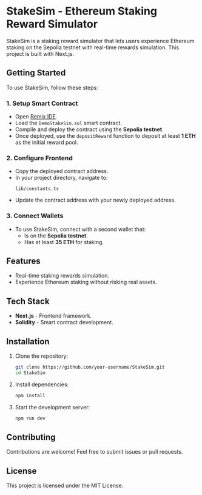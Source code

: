 # StakeSim - Ethereum Staking Reward Simulator

StakeSim is a staking reward simulator that lets users experience Ethereum staking on the Sepolia testnet with real-time rewards simulation. This project is built with Next.js.

## Getting Started

To use StakeSim, follow these steps:  

### 1. Setup Smart Contract  
- Open [Remix IDE](https://remix.ethereum.org/).  
- Load the `DemoStakeSim.sol` smart contract.  
- Compile and deploy the contract using the **Sepolia testnet**.  
- Once deployed, use the `depositReward` function to deposit at least **1 ETH** as the initial reward pool.

### 2. Configure Frontend  
- Copy the deployed contract address.  
- In your project directory, navigate to:  
  ```
  lib/constants.ts
  ```
- Update the contract address with your newly deployed address.

### 3. Connect Wallets  
- To use StakeSim, connect with a second wallet that:  
  - Is on the **Sepolia testnet**.  
  - Has at least **35 ETH** for staking.  

## Features  
- Real-time staking rewards simulation.  
- Experience Ethereum staking without risking real assets.  

## Tech Stack  
- **Next.js** - Frontend framework.  
- **Solidity** - Smart contract development.  

## Installation  
1. Clone the repository:  
    ```bash
    git clone https://github.com/your-username/StakeSim.git
    cd StakeSim
    ```
2. Install dependencies:  
    ```bash
    npm install
    ```
3. Start the development server:  
    ```bash
    npm run dev
    ```

## Contributing  
Contributions are welcome! Feel free to submit issues or pull requests.  

## License  
This project is licensed under the MIT License.  
